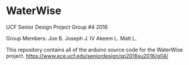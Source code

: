 # WaterWise
UCF Senior Design Project Group #4 2016

Group Members:
Joe B.
Joseph J. IV
Akeem L.
Matt L.

This repository contains all of the arduino source code for the WaterWise project. 
https://www.ece.ucf.edu/seniordesign/sp2016su2016/g04/

